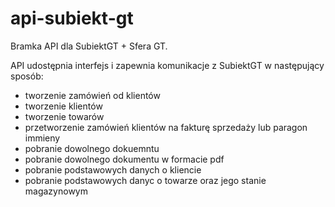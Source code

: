 # api-subiekt-gt
Bramka API dla SubiektGT + Sfera GT.

API udostępnia interfejs i zapewnia komunikacje z SubiektGT w następujący sposób:

- tworzenie zamówień od klientów
- tworzenie klientów
- tworzenie towarów
- przetworzenie zamówień klientów na fakturę sprzedaży lub paragon immieny
- pobranie dowolnego dokuemntu
- pobranie dowolnego dokumentu w formacie pdf
- pobranie podstawowych danych o kliencie
- pobranie podstawowych danyc o towarze oraz jego stanie magazynowym
